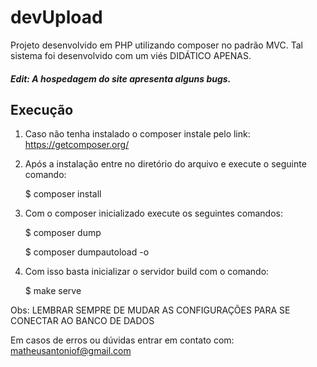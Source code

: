 # devUpload
Projeto desenvolvido em PHP utilizando composer no padrão MVC. Tal sistema foi desenvolvido com um viés DIDÁTICO APENAS.
##### Edit: A hospedagem do site apresenta alguns bugs.

## Execução

1. Caso não tenha instalado o composer instale pelo link: https://getcomposer.org/

2. Após a instalação entre no diretório do arquivo e execute o seguinte comando:

    $ composer install

3. Com o composer inicializado execute os seguintes comandos:
  
    $ composer dump
  
    $ composer dumpautoload -o

4. Com isso basta inicializar o servidor build com o comando:

    $ make serve
    
    
Obs: LEMBRAR SEMPRE DE MUDAR AS CONFIGURAÇÕES PARA SE CONECTAR AO BANCO DE DADOS    

Em casos de erros ou dúvidas entrar em contato com: matheusantoniof@gmail.com
